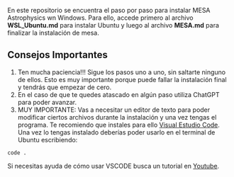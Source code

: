 En este repositorio se encuentra el paso por paso para instalar MESA Astrophysics wn Windows. Para ello, accede primero al archivo **WSL_Ubuntu.md** para instalar Ubuntu y luego al archivo **MESA.md**  para finalizar la instalación de mesa. 

## Consejos Importantes

1. Ten mucha paciencia!!! Sigue los pasos uno a uno, sin saltarte ninguno de ellos. Esto es muy importante porque puede fallar la instalación final y tendrás que empezar de cero. 
2. En el caso de que te quedes atascado en algún paso utiliza ChatGPT para poder avanzar. 
3. MUY IMPORTANTE: Vas a necesitar un editor de texto para poder modificar ciertos archivos durante la instalación y una vez tengas el programa. Te recomiendo que instales para ello [Visual Estudio Code](https://code.visualstudio.com/download). Una vez lo tengas instalado deberías poder usarlo en el terminal de Ubuntu escribiendo:
```
code .
```
Si necesitas ayuda de cómo usar VSCODE busca un tutorial en [Youtube](https://www.youtube.com/watch?v=CxF3ykWP1H4).